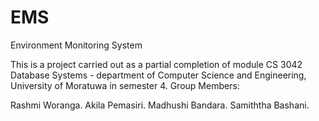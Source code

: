 EMS
===

Environment Monitoring System

This is a project carried out as a partial completion of module CS 3042 Database Systems - department of Computer Science and Engineering, University of Moratuwa in semester 4.
Group Members:

Rashmi Woranga.
Akila Pemasiri.
Madhushi Bandara.
Samiththa Bashani.

